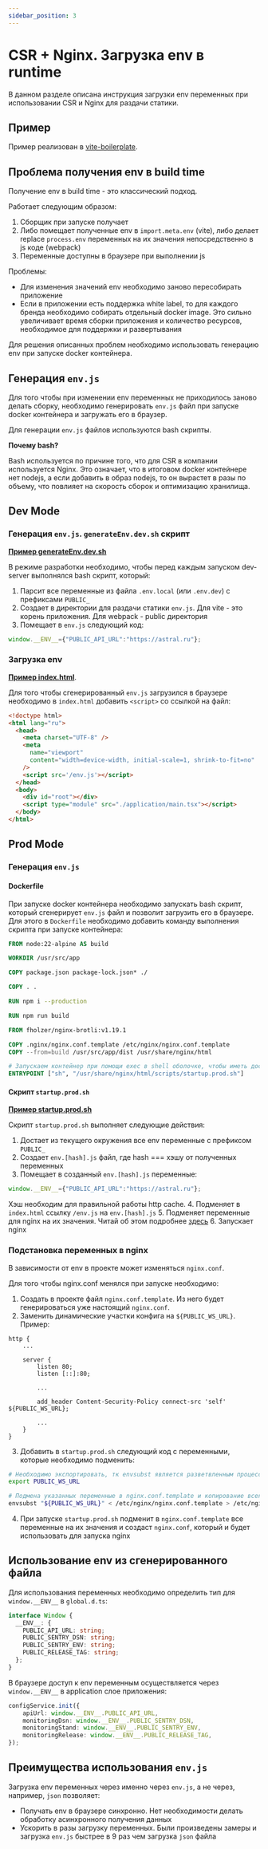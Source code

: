 ```yaml
---
sidebar_position: 3
---
```


# CSR + Nginx. Загрузка env в runtime

В данном разделе описана инструкция загрузки env переменных при использовании CSR и Nginx для раздачи статики.

## Пример

Пример реализован в [vite-boilerplate](https://github.com/kaluga-astral/vite-boilerplate/tree/main).

## Проблема получения env в build time

Получение env в build time - это классический подход.

Работает следующим образом:
1. Сборщик при запуске получает
2. Либо помещает полученные env в `import.meta.env` (vite), либо делает replace `process.env` переменных на их значения непосредственно в js коде (webpack)
3. Переменные доступны в браузере при выполнении js

Проблемы:
- Для изменения значений env необходимо заново пересобирать приложение
- Если в приложении есть поддержка white label, то для каждого бренда необходимо собирать отдельный docker image. 
Это сильно увеличивает время сборки приложения и количество ресурсов, необходимое для поддержки и развертывания

Для решения описанных проблем необходимо использовать генерацию env при запуске docker контейнера.

## Генерация `env.js`

Для того чтобы при изменении env переменных не приходилось заново делать сборку, необходимо генерировать `env.js` файл при запуске docker контейнера и загружать его в браузер.

Для генерации `env.js` файлов используются bash скрипты.

**Почему bash?**

Bash используется по причине того, что для CSR в компании используется Nginx.
Это означает, что в итоговом docker контейнере нет nodejs, а если добавить в образ nodejs, то он вырастет в разы по объему, что повлияет на скорость сборок и оптимизацию хранилища.

## Dev Mode

### Генерация `env.js`. `generateEnv.dev.sh` скрипт

**[Пример generateEnv.dev.sh](https://github.com/kaluga-astral/vite-boilerplate/tree/main/scripts/generateEnv.dev.sh)**

В режиме разработки необходимо, чтобы перед каждым запуском dev-server выполнялся bash скрипт, который:
1. Парсит все переменные из файла `.env.local` (или `.env.dev`) с префиксами `PUBLIC_`
2. Создает в директории для раздачи статики `env.js`.
Для vite - это корень приложения. Для webpack - public директория
3. Помещает в `env.js` следующий код:
```js
window.__ENV__={"PUBLIC_API_URL":"https://astral.ru"};
```

### Загрузка env

**[Пример index.html](https://github.com/kaluga-astral/vite-boilerplate/tree/main/index.html)**.

Для того чтобы сгенерированный `env.js` загрузился в браузере необходимо в `index.html` добавить `<script>` со ссылкой на файл:
```html
<!doctype html>
<html lang="ru">
  <head>
    <meta charset="UTF-8" />
    <meta
      name="viewport"
      content="width=device-width, initial-scale=1, shrink-to-fit=no"
    />
    <script src='/env.js'></script>
  </head>
  <body>
    <div id="root"></div>
    <script type="module" src="./application/main.tsx"></script>
  </body>
</html>
```

## Prod Mode

### Генерация `env.js`

#### Dockerfile

При запуске docker контейнера необходимо запускать bash скрипт, который сгенерирует `env.js` файл и позволит загрузить его в браузере.
Для этого в `Dockerfile` необходимо добавить команду выполнения скрипта при запуске контейнера:
```dockerfile
FROM node:22-alpine AS build

WORKDIR /usr/src/app

COPY package.json package-lock.json* ./

COPY . .

RUN npm i --production

RUN npm run build

FROM fholzer/nginx-brotli:v1.19.1

COPY .nginx/nginx.conf.template /etc/nginx/nginx.conf.template
COPY --from=build /usr/src/app/dist /usr/share/nginx/html

# Запускаем контейнер при помощи exec в shell оболочке, чтобы иметь доступ к env
ENTRYPOINT ["sh", "/usr/share/nginx/html/scripts/startup.prod.sh"]
```

#### Скрипт `startup.prod.sh`

**[Пример startup.prod.sh](https://github.com/kaluga-astral/vite-boilerplate/tree/main/scripts/startup.prod.sh)**

Скрипт `startup.prod.sh` выполняет следующие действия:
1. Достает из текущего окружения все env переменные с префиксом `PUBLIC_`
2. Создает `env.[hash].js` файл, где hash === хэшу от полученных переменных
3. Помещает в созданный `env.[hash].js` переменные:
```js
window.__ENV__={"PUBLIC_API_URL":"https://astral.ru"};
```
Хэш необходим для правильной работы http cache.
4. Подменяет в `index.html` ссылку `/env.js` на `env.[hash].js`
5. Подменяет переменные для nginx на их значения. Читай об этом подробнее [здесь](#подстановка-переменных-в-nginx)
6. Запускает nginx

### Подстановка переменных в nginx

В зависимости от env в проекте может изменяться `nginx.conf`.

Для того чтобы nginx.conf менялся при запуске необходимо:
1. Создать в проекте файл `nginx.conf.template`. Из него будет генерироваться уже настоящий `nginx.conf`.
2. Заменить динамические участки конфига на `${PUBLIC_WS_URL}`. Пример:
```
http {
    ...

    server {
        listen 80;
        listen [::]:80;

        ...

        add_header Content-Security-Policy connect-src 'self' ${PUBLIC_WS_URL};
        
        ...
    }
}
```
3. Добавить в `startup.prod.sh` следующий код с переменными, которые необходимо подменить:
```bash
# Необходимо экспортировать, тк envsubst является разветвленным процессом и не знает неэкспортируемых переменных
export PUBLIC_WS_URL

# Подмена указанных переменные в nginx.conf.template и копирование всего файла в nginx.conf
envsubst "${PUBLIC_WS_URL}" < /etc/nginx/nginx.conf.template > /etc/nginx/nginx.conf
```
4. При запуске `startup.prod.sh` подменит в `nginx.conf.template` все переменные на их значения и создаст `nginx.conf`, который и будет использовать для запуска nginx

## Использование env из сгенерированного файла 

Для использования переменных необходимо определить тип для `window.__ENV__` в `global.d.ts`:
```ts
interface Window {
  __ENV__: {
    PUBLIC_API_URL: string;
    PUBLIC_SENTRY_DSN: string;
    PUBLIC_SENTRY_ENV: string;
    PUBLIC_RELEASE_TAG: string;
  };
}
```

В браузере доступ к env переменным осуществляется через `window.__ENV__` в application слое приложения:
```ts
configService.init({
    apiUrl: window.__ENV__.PUBLIC_API_URL,
    monitoringDsn: window.__ENV__.PUBLIC_SENTRY_DSN,
    monitoringStand: window.__ENV__.PUBLIC_SENTRY_ENV,
    monitoringRelease: window.__ENV__.PUBLIC_RELEASE_TAG,
});
```

## Преимущества использования `env.js`

Загрузка env переменных через именно через `env.js`, а не через, например, `json` позволяет:
- Получать env в браузере синхронно. Нет необходимости делать обработку асинхронного получения данных
- Ускорить в разы загрузку переменных. Были произведены замеры и загрузка `env.js` быстрее в 9 раз чем загрузка `json` файла
